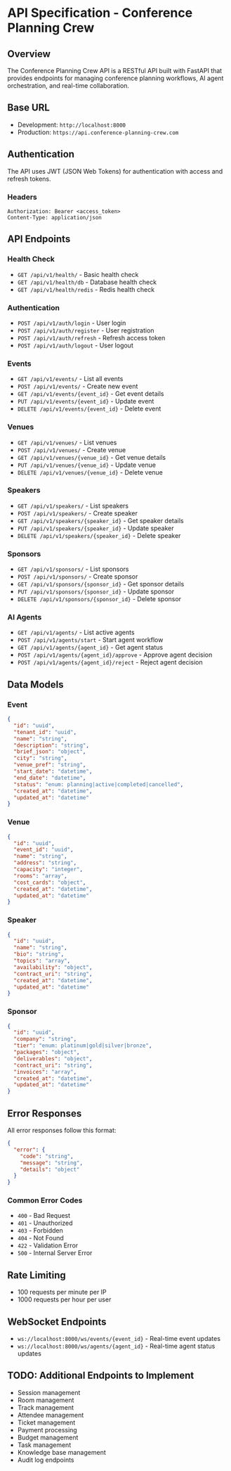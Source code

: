 # API Specification - Conference Planning Crew

## Overview
The Conference Planning Crew API is a RESTful API built with FastAPI that provides endpoints for managing conference planning workflows, AI agent orchestration, and real-time collaboration.

## Base URL
- Development: `http://localhost:8000`
- Production: `https://api.conference-planning-crew.com`

## Authentication
The API uses JWT (JSON Web Tokens) for authentication with access and refresh tokens.

### Headers
```
Authorization: Bearer <access_token>
Content-Type: application/json
```

## API Endpoints

### Health Check
- `GET /api/v1/health/` - Basic health check
- `GET /api/v1/health/db` - Database health check
- `GET /api/v1/health/redis` - Redis health check

### Authentication
- `POST /api/v1/auth/login` - User login
- `POST /api/v1/auth/register` - User registration
- `POST /api/v1/auth/refresh` - Refresh access token
- `POST /api/v1/auth/logout` - User logout

### Events
- `GET /api/v1/events/` - List all events
- `POST /api/v1/events/` - Create new event
- `GET /api/v1/events/{event_id}` - Get event details
- `PUT /api/v1/events/{event_id}` - Update event
- `DELETE /api/v1/events/{event_id}` - Delete event

### Venues
- `GET /api/v1/venues/` - List venues
- `POST /api/v1/venues/` - Create venue
- `GET /api/v1/venues/{venue_id}` - Get venue details
- `PUT /api/v1/venues/{venue_id}` - Update venue
- `DELETE /api/v1/venues/{venue_id}` - Delete venue

### Speakers
- `GET /api/v1/speakers/` - List speakers
- `POST /api/v1/speakers/` - Create speaker
- `GET /api/v1/speakers/{speaker_id}` - Get speaker details
- `PUT /api/v1/speakers/{speaker_id}` - Update speaker
- `DELETE /api/v1/speakers/{speaker_id}` - Delete speaker

### Sponsors
- `GET /api/v1/sponsors/` - List sponsors
- `POST /api/v1/sponsors/` - Create sponsor
- `GET /api/v1/sponsors/{sponsor_id}` - Get sponsor details
- `PUT /api/v1/sponsors/{sponsor_id}` - Update sponsor
- `DELETE /api/v1/sponsors/{sponsor_id}` - Delete sponsor

### AI Agents
- `GET /api/v1/agents/` - List active agents
- `POST /api/v1/agents/start` - Start agent workflow
- `GET /api/v1/agents/{agent_id}` - Get agent status
- `POST /api/v1/agents/{agent_id}/approve` - Approve agent decision
- `POST /api/v1/agents/{agent_id}/reject` - Reject agent decision

## Data Models

### Event
```json
{
  "id": "uuid",
  "tenant_id": "uuid",
  "name": "string",
  "description": "string",
  "brief_json": "object",
  "city": "string",
  "venue_pref": "string",
  "start_date": "datetime",
  "end_date": "datetime",
  "status": "enum: planning|active|completed|cancelled",
  "created_at": "datetime",
  "updated_at": "datetime"
}
```

### Venue
```json
{
  "id": "uuid",
  "event_id": "uuid",
  "name": "string",
  "address": "string",
  "capacity": "integer",
  "rooms": "array",
  "cost_cards": "object",
  "created_at": "datetime",
  "updated_at": "datetime"
}
```

### Speaker
```json
{
  "id": "uuid",
  "name": "string",
  "bio": "string",
  "topics": "array",
  "availability": "object",
  "contract_uri": "string",
  "created_at": "datetime",
  "updated_at": "datetime"
}
```

### Sponsor
```json
{
  "id": "uuid",
  "company": "string",
  "tier": "enum: platinum|gold|silver|bronze",
  "packages": "object",
  "deliverables": "object",
  "contract_uri": "string",
  "invoices": "array",
  "created_at": "datetime",
  "updated_at": "datetime"
}
```

## Error Responses
All error responses follow this format:
```json
{
  "error": {
    "code": "string",
    "message": "string",
    "details": "object"
  }
}
```

### Common Error Codes
- `400` - Bad Request
- `401` - Unauthorized
- `403` - Forbidden
- `404` - Not Found
- `422` - Validation Error
- `500` - Internal Server Error

## Rate Limiting
- 100 requests per minute per IP
- 1000 requests per hour per user

## WebSocket Endpoints
- `ws://localhost:8000/ws/events/{event_id}` - Real-time event updates
- `ws://localhost:8000/ws/agents/{agent_id}` - Real-time agent status updates

## TODO: Additional Endpoints to Implement
- Session management
- Room management
- Track management
- Attendee management
- Ticket management
- Payment processing
- Budget management
- Task management
- Knowledge base management
- Audit log endpoints
